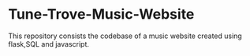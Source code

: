 # Tune-Trove-Music-Website
This repository consists the codebase of a music website created using flask,SQL and javascript.
